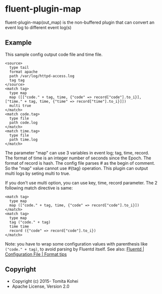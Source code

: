 # fluent-plugin-map

fluent-plugin-map(out\_map) is the non-buffered plugin that can convert an event log to different event log(s)

## Example

This sample config output code file and time file.

    <source>
      type tail
      format apache
      path /var/log/httpd-access.log
      tag tag
    </source>
    <match tag>
      type map
      map ([["code." + tag, time, {"code" => record["code"].to_i}], ["time." + tag, time, {"time" => record["time"].to_i}]])
      multi true
    </match>
    <match code.tag>
      type file
      path code.log
    </match>
    <match time.tag>
      type file
      path time.log
    </match>


The parameter "map" can use 3 variables in event log; tag, time, record. The format of time is an integer number of seconds since the Epoch. The format of record is hash.
The config file parses # as the begin of comment. So the "map" value cannot use #{tag} operation.
This plugin can output multi logs by seting multi to true.

If you don't use multi option, you can use key, time, record parameter. The 2 following match directive is same:

    <match tag>
      type map
      map (["code." + tag, time, {"code" => record["code"].to_i}])
    </match>
    <match tag>
      type map
      tag ("code." + tag)
      time time
      record ({"code" => record["code"].to_i})
    </match>

Note: you have to wrap some configuration values with parenthesis like `("code." + tag)`, to avoid parsing by Fluentd itself.
See also: [Fluentd | Configuration File | Format tips](http://docs.fluentd.org/articles/config-file#format-tips)

## Copyright

* Copyright (c) 2015- Tomita Kohei
* Apache License, Version 2.0
